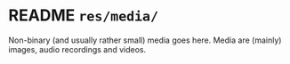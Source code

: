 # README `res/media/`

Non-binary (and usually rather small) media goes here. Media are (mainly) images, audio recordings and videos.

